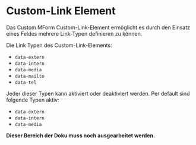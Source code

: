 # Custom-Link Element

Das Custom MForm Custom-Link-Element ermöglicht es durch den Einsatz eines Feldes mehrere Link-Typen definieren zu können.    

Die Link Typen des Custom-Link-Elements:

* `data-extern`
* `data-intern`
* `data-media`
* `data-mailto`
* `data-tel`

Jeder dieser Typen kann aktiviert oder deaktiviert werden. Per default sind folgende Typen aktiv:

* `data-extern`
* `data-intern`
* `data-media`


**Dieser Bereich der Doku muss noch ausgearbeitet werden.**
